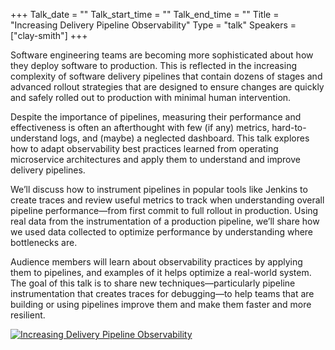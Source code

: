 +++
Talk_date = ""
Talk_start_time = ""
Talk_end_time = ""
Title = "Increasing Delivery Pipeline Observability"
Type = "talk"
Speakers = ["clay-smith"]
+++

Software engineering teams are becoming more sophisticated about how they deploy software to production. This is reflected in the increasing complexity of software delivery pipelines that contain dozens of stages and advanced rollout strategies that are designed to ensure changes are quickly and safely rolled out to production with minimal human intervention.

Despite the importance of pipelines, measuring their performance and effectiveness is often an afterthought with few (if any) metrics, hard-to-understand logs, and (maybe) a neglected dashboard. This talk explores how to adapt observability best practices learned from operating microservice architectures and apply them to understand and improve delivery pipelines.

We’ll discuss how to instrument pipelines in popular tools like Jenkins to create traces and review useful metrics to track when understanding overall pipeline performance—from first commit to full rollout in production. Using real data from the instrumentation of a production pipeline, we’ll share how we used data collected to optimize performance by understanding where bottlenecks are.

Audience members will learn about observability practices by applying them to pipelines, and examples of it helps optimize a real-world system. The goal of this talk is to share new techniques—particularly pipeline instrumentation that creates traces for debugging—to help teams that are building or using pipelines improve them and make them faster and more resilient.

<a href="https://assets.devopsdays.org/events/2018/toronto/DevOpsDaysTO_May31_2018_ClaySmith.jpg" target="_blank"><img src="https://assets.devopsdays.org/events/2018/toronto/DevOpsDaysTO_May31_2018_ClaySmith_lores.jpg" alt="Increasing Delivery Pipeline Observability" /></a>